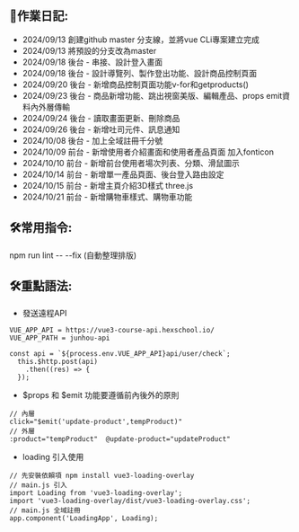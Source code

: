 ## 📱作業日記:
- 2024/09/13 創建github master 分支線，並將vue CLi專案建立完成
- 2024/09/13 將預設的分支改為master
- 2024/09/18 後台 - 串接、設計登入畫面
- 2024/09/18 後台 - 設計導覽列、製作登出功能、設計商品控制頁面
- 2024/09/20 後台 - 新增商品控制頁面功能v-for和getproducts()
- 2024/09/23 後台 - 商品新增功能、跳出視窗美版、編輯產品、props emit資料內外層傳輸
- 2024/09/24 後台 - 讀取畫面更新、刪除商品
- 2024/09/26 後台 - 新增吐司元件、訊息通知
- 2024/10/08 後台 - 加上全域註冊千分號
- 2024/10/09 前台 - 新增使用者介紹畫面和使用者產品頁面  加入fonticon
- 2024/10/10 前台 - 新增前台使用者場次列表、分類、滑鼠圖示
- 2024/10/14 前台 - 新增單一產品頁面、後台登入路由設定
- 2024/10/15 前台 - 新增主頁介紹3D樣式 three.js
- 2024/10/21 前台 - 新增購物車樣式、購物車功能

## 🛠️常用指令:
npm run lint -- --fix (自動整理排版)

## 🛠️重點語法:
- 發送遠程API
```
VUE_APP_API = https://vue3-course-api.hexschool.io/
VUE_APP_PATH = junhou-api
```
```
const api = `${process.env.VUE_APP_API}api/user/check`;
  this.$http.post(api)
    .then((res) => {
  });
```
- $props 和 $emit 功能要遵循前內後外的原則
```
// 內層
click="$emit('update-product',tempProduct)"
// 外層
:product="tempProduct"  @update-product="updateProduct"
```
- loading 引入使用
```
// 先安裝依賴項 npm install vue3-loading-overlay     
// main.js 引入
import Loading from 'vue3-loading-overlay';
import 'vue3-loading-overlay/dist/vue3-loading-overlay.css';
// main.js 全域註冊
app.component('LoadingApp', Loading);
```
